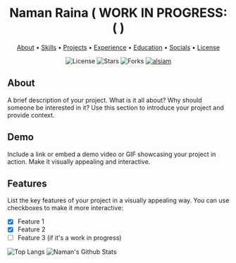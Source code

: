 <!-- Your Project Name -->
<h1 align="center">
  Naman Raina ( WORK IN PROGRESS:( )
  <br>
</h1>

<p align="center">
  <a href="#about">About</a> •
  <a href="#demo">Skills</a> •
  <a href="#features">Projects</a> •
  <a href="#installation">Experience</a> •
  <a href="#usage">Education</a> •
  <a href="#contributing">Socials</a> •
  <a href="#license">License</a>
</p>

<p align="center">
  <img src="https://img.shields.io/github/license/your-username/your-repo-name" alt="License">
  <img src="https://img.shields.io/github/stars/your-username/your-repo-name" alt="Stars">
  <img src="https://img.shields.io/github/forks/your-username/your-repo-name" alt="Forks">
  <a href="https://linkedin.com/in/naman-raina-038977202/" target="_blank">
  <img src="https://img.shields.io/badge/LinkedIn-0077B5?style=for-the-badge&logo=linkedin&logoColor=white" alt="alsiam"/>
 </a>
</p>



## About

A brief description of your project. What is it all about? Why should someone be interested in it? Use this section to introduce your project and provide context.

## Demo

Include a link or embed a demo video or GIF showcasing your project in action. Make it visually appealing and interactive.

## Features

List the key features of your project in a visually appealing way. You can use checkboxes to make it more interactive:

- [x] Feature 1
- [x] Feature 2
- [ ] Feature 3 (if it's a work in progress)

![Top Langs](https://github-readme-stats.vercel.app/api/top-langs/?username=namanraina16&hide=TeX&layout=compact)
![Naman's Github Stats](https://github-readme-stats.vercel.app/api?username=namanraina16&count_private=true&show_icons=true&include_all_commits=true)

